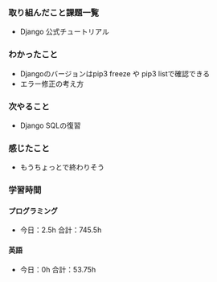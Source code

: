 ### 取り組んだこと課題一覧
- Django  公式チュートリアル
### わかったこと
- Djangoのバージョンはpip3 freeze や pip3 listで確認できる
- エラー修正の考え方
### 次やること
- Django  SQLの復習
### 感じたこと
- もうちょっとで終わりそう
### 学習時間
#### プログラミング
- 今日：2.5h 合計：745.5h
#### 英語
- 今日：0h 合計：53.75h